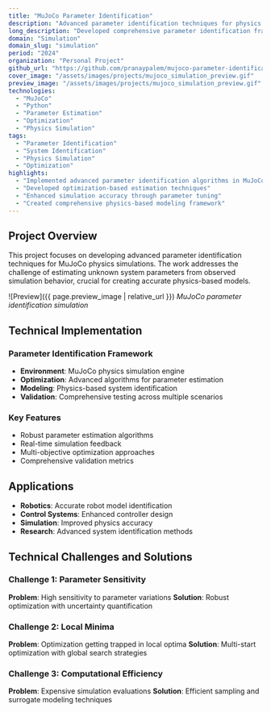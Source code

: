 ```yaml
---
title: "MuJoCo Parameter Identification"
description: "Advanced parameter identification techniques for physics simulation in MuJoCo environment"
long_description: "Developed comprehensive parameter identification framework for MuJoCo physics simulations, implementing optimization algorithms to estimate unknown system parameters from observed behavior."
domain: "Simulation"
domain_slug: "simulation"
period: "2024"
organization: "Personal Project"
github_url: "https://github.com/pranaypalem/mujoco-parameter-identification"
cover_image: "/assets/images/projects/mujoco_simulation_preview.gif"
preview_image: "/assets/images/projects/mujoco_simulation_preview.gif"
technologies:
  - "MuJoCo"
  - "Python"
  - "Parameter Estimation"
  - "Optimization"
  - "Physics Simulation"
tags:
  - "Parameter Identification"
  - "System Identification"
  - "Physics Simulation"
  - "Optimization"
highlights:
  - "Implemented advanced parameter identification algorithms in MuJoCo"
  - "Developed optimization-based estimation techniques"
  - "Enhanced simulation accuracy through parameter tuning"
  - "Created comprehensive physics-based modeling framework"
---
```


## Project Overview

This project focuses on developing advanced parameter identification techniques for MuJoCo physics simulations. The work addresses the challenge of estimating unknown system parameters from observed simulation behavior, crucial for creating accurate physics-based models.

![Preview]({{ page.preview_image | relative_url }})
*MuJoCo parameter identification simulation*

## Technical Implementation

### Parameter Identification Framework
- **Environment**: MuJoCo physics simulation engine
- **Optimization**: Advanced algorithms for parameter estimation
- **Modeling**: Physics-based system identification
- **Validation**: Comprehensive testing across multiple scenarios

### Key Features
- Robust parameter estimation algorithms
- Real-time simulation feedback
- Multi-objective optimization approaches
- Comprehensive validation metrics

## Applications

- **Robotics**: Accurate robot model identification
- **Control Systems**: Enhanced controller design
- **Simulation**: Improved physics accuracy
- **Research**: Advanced system identification methods

## Technical Challenges and Solutions

### Challenge 1: Parameter Sensitivity
**Problem**: High sensitivity to parameter variations
**Solution**: Robust optimization with uncertainty quantification

### Challenge 2: Local Minima
**Problem**: Optimization getting trapped in local optima
**Solution**: Multi-start optimization with global search strategies

### Challenge 3: Computational Efficiency
**Problem**: Expensive simulation evaluations
**Solution**: Efficient sampling and surrogate modeling techniques